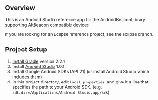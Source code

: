 ## Overview

This is an Android Studio reference app for the AndroidBeaconLibrary supporting AltBeacon compatible devices

If you are looking for an Eclipse reference project, see the eclipse branch.

## Project Setup

1. [Install Gradle](http://www.gradle.org/installation) version 2.2.1
2. Install [Android Studio](https://developer.android.com/sdk/installing/studio.html) 1.0.1
3. Install Google Android SDKs (API 21) (or install Android Studio which includes them)
4. In this project directory, edit `local.properties`, and give it a line that
   specifies the path to your Android SDK. (e.g. `sdk.dir=/Applications/Android
   Studio.app/sdk`)
